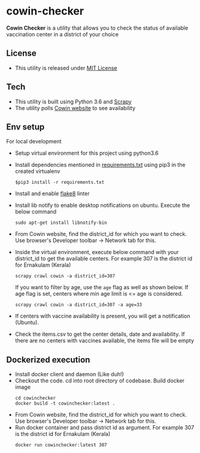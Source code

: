 # cowin-checker

**Cowin Checker** is a utility that allows you to check the status of available vaccination center in a district of your choice

## License
  - This utility is released under [MIT License](./LICENSE)

## Tech
  - This utility is built using Python 3.6 and [Scrapy](https://scrapy.org/)
  - The utility polls [Cowin website](https://www.cowin.gov.in/home) to see availability

## Env setup
  For local development
  - Setup virtual environment for this project using python3.6
  - Install dependencies mentioned in [requirements.txt](./requirements.txt) using pip3 in the created virtualenv
    ```
    $pip3 install -r requirements.txt
    ```
  - Install and enable [flake8](https://pypi.org/project/flake8/) linter
  - Install lib notify to enable desktop notifications on ubuntu. Execute the below command
    ```
    sudo apt-get install libnotify-bin
    ```
  - From Cowin website, find the district_id for which you want to check. Use browser's Developer toolbar -> Network tab for this.
  - Inside the virtual environment, execute below command with your district_id to get the available centers. For example 307 is the district id for Ernakulam (Kerala)
    ```
    scrapy crawl cowin -a district_id=307
    ```
    If you want to filter by age, use the `age` flag as well as shown below. If age flag is set, centers where min age limit is <= age is considered.
    ```
    scrapy crawl cowin -a district_id=307 -a age=33
    ```
    
  - If centers with vaccine availability is present, you will get a notification (Ubuntu).
  - Check the items.csv to get the center details, date and availability. If there are no centers with vaccines available, the items file will be empty


## Dockerized execution
  - Install docker client and daemon (Like duh!)
  - Checkout the code. cd into root directory of codebase. Build docker image
    ```
    cd cowinchecker
    docker build -t cowinchecker:latest .
    ```
  - From Cowin website, find the district_id for which you want to check. Use browser's Developer toolbar -> Network tab for this.
  - Run docker container and pass district id as argument. For example 307 is the district id for Ernakulam (Kerala)
    ```
    docker run cowinchecker:latest 307
    ```